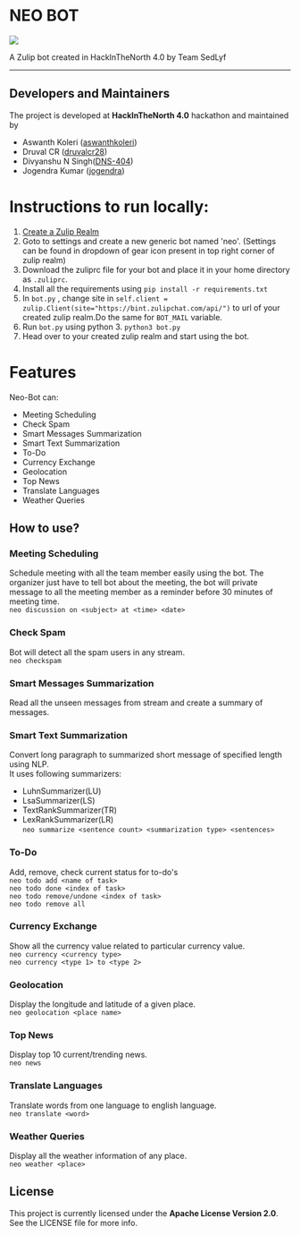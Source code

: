 # NEO BOT

<img src="https://user-images.githubusercontent.com/20956124/55281725-cba30300-535e-11e9-9fb6-d55e0a03aeb8.png">

A Zulip bot created in HackInTheNorth 4.0 by Team SedLyf

---

## Developers and Maintainers
The project is developed at **HackInTheNorth 4.0** hackathon and maintained by
- Aswanth Koleri ([aswanthkoleri](https://github.com/aswanthkoleri))
- Druval CR ([druvalcr28](https://github.com/druvalcr28))
- Divyanshu N Singh([DNS-404](https://github.com/DNS-404))
- Jogendra Kumar ([jogendra](https://github.com/jogendra))

# Instructions to run locally:
1. [Create a Zulip Realm](https://zulip.com/new/)
2. Goto to settings and create a new generic bot named 'neo'. (Settings can be found in dropdown of gear icon present in top right corner of zulip realm)
3. Download the zuliprc file for your bot and place it in your home directory as `.zuliprc`. 
4. Install all the requirements using ``` pip install -r requirements.txt ```
5. In ``` bot.py ``` , change site in ``` self.client = zulip.Client(site="https://bint.zulipchat.com/api/") ``` to url of your created zulip realm.Do the same for ``` BOT_MAIL ``` variable.  
6. Run ``` bot.py ``` using python 3. ``` python3 bot.py ```
7. Head over to your created zulip realm and start using the bot.

# Features

Neo-Bot can:
- Meeting Scheduling
- Check Spam
- Smart Messages Summarization
- Smart Text Summarization
- To-Do
- Currency Exchange
- Geolocation
- Top News
- Translate Languages
- Weather Queries

## How to use?
### Meeting Scheduling
Schedule meeting with all the team member easily using the bot. The organizer just have to tell bot about the meeting, the bot will private message to all the meeting member as a reminder before 30 minutes of meeting time.<br>
`neo discussion on <subject> at <time> <date>`
### Check Spam
Bot will detect all the spam users in any stream.<br>
`neo checkspam`<br>
### Smart Messages Summarization
Read all the unseen messages from stream and create a summary of messages.<br>

### Smart Text Summarization
Convert long paragraph to summarized short message of specified length using NLP.<br>
It uses following summarizers:
- LuhnSummarizer(LU)
- LsaSummarizer(LS)
- TextRankSummarizer(TR)
- LexRankSummarizer(LR)<br>
`neo summarize <sentence count> <summarization type> <sentences>`<br>

### To-Do
Add, remove, check current status for to-do's<br>
`neo todo add <name of task>`<br>
`neo todo done <index of task>`<br>
`neo todo remove/undone <index of task>`<br>
`neo todo remove all`<br>
### Currency Exchange
Show all the currency value related to particular currency value. <br>
`neo currency <currency type>`<br>
`neo currency <type 1> to <type 2>`<br>
### Geolocation
Display the longitude and latitude of a given place.<br>
`neo geolocation <place name>`
### Top News
Display top 10 current/trending news.<br>
`neo news`<br>
### Translate Languages
Translate words from one language to english language.<br>
`neo translate <word>`
### Weather Queries
Display all the weather information of any place.<br>
`neo weather <place>`

## License
This project is currently licensed under the **Apache License Version 2.0**. See the LICENSE file for more info.
